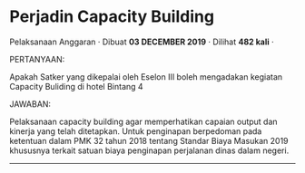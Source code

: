 Perjadin Capacity Building
==========================

Pelaksanaan Anggaran · Dibuat **03 DECEMBER 2019** · Dilihat **482 kali** ·

PERTANYAAN:

Apakah Satker yang dikepalai oleh Eselon III boleh mengadakan kegiatan Capacity Buliding di hotel Bintang 4

JAWABAN:

Pelaksanaan capacity building agar memperhatikan capaian output dan kinerja yang telah ditetapkan. Untuk penginapan berpedoman pada ketentuan dalam PMK 32 tahun 2018 tentang Standar Biaya Masukan 2019 khususnya terkait satuan biaya penginapan perjalanan dinas dalam negeri. 

  
  
  

* * *